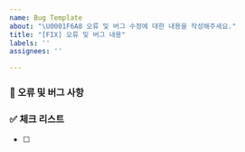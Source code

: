 ```yaml
---
name: Bug Template
about: "\U0001F6A8 오류 및 버그 수정에 대한 내용을 작성해주세요."
title: "[FIX] 오류 및 버그 내용"
labels: ''
assignees: ''

---
```


<!-- 레코드림 Bug 템플릿 -->

### 🚨 오류 및 버그 사항
<!-- 에러 및 버그에 대한 내용을 간략하게 기술합니다 -->

### ✅ 체크 리스트

<!-- 체크 리스트 타입으로 할 일을 분류합니다 -->

- [ ]
